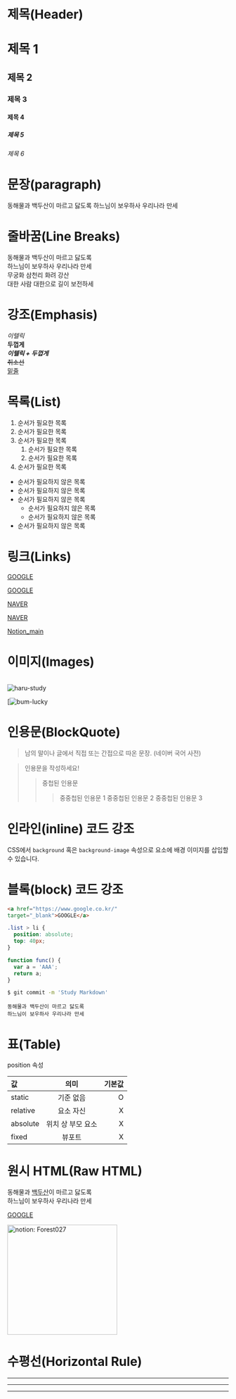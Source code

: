 # 제목(Header)

# 제목 1
## 제목 2
### 제목 3
#### 제목 4
##### 제목 5
###### 제목 6

# 문장(paragraph)

동해물과 백두산이 마르고 닳도록
하느님이 보우하사 우리나라 만세

# 줄바꿈(Line Breaks)

동해물과 백두산이 마르고 닳도록  
하느님이 보우하사 우리나라 만세  
무궁화 삼천리 화려 강산<br/>
대한 사람 대한으로 길이 보전하세

# 강조(Emphasis)

_이텔릭_  
**두껍게**  
**_이텔릭 + 두껍게_**  
~~취소선~~  
<u>밑줄</u>

# 목록(List)

1. 순서가 필요한 목록
1. 순서가 필요한 목록
1. 순서가 필요한 목록
    1. 순서가 필요한 목록
    1. 순서가 필요한 목록
1. 순서가 필요한 목록

- 순서가 필요하지 않은 목록
- 순서가 필요하지 않은 목록
- 순서가 필요하지 않은 목록
    - 순서가 필요하지 않은 목록
    - 순서가 필요하지 않은 목록
- 순서가 필요하지 않은 목록

# 링크(Links)

<a href="https://google.com">GOOGLE</a>

[GOOGLE](https://google.com)

<a href="https://naver.com" 
title:="NAVER로 이동!">NAVER</a>

[NAVER](https://naver.com "NAVER로 이동!")

[Notion_main](<https://www.notion.so/forest027/UIUX-1739e4fb770180299b31fd99c708d77e?pvs=4>)

# 이미지(Images)

![]()

![haru-study](https://forest027.notion.site/image/https%3A%2F%2Fprod-files-secure.s3.us-west-2.amazonaws.com%2F401451f4-9679-4aa7-86d7-53709854774e%2Fffd4ddcd-ddfb-438c-b7f6-27a223869204%2F%25ED%2595%2598%25EB%25A3%25A8%25EB%25B2%259425_sizeUp.png?table=block&id=1739e4fb-7701-8029-9b31-fd99c708d77e&spaceId=401451f4-9679-4aa7-86d7-53709854774e&width=250&userId=&cache=v2)

[![bum-lucky](https://img.notionusercontent.com/s3/prod-files-secure%2F401451f4-9679-4aa7-86d7-53709854774e%2F58169365-6657-439a-940b-dd13b2655c14%2F%ED%95%98%EB%A3%A8%EB%B2%9413.png/size/w=250?exp=1747103486&sig=wI2wnqBSS0KUDfvZITTQLScN_nTKkAkuyQs6TRzw6CI&id=17a9e4fb-7701-8021-973f-d803b78c8eee&table=block)

# 인용문(BlockQuote)

> 남의 말이나 글에서 직접 또는 간접으로 따온 문장.
> (네이버 국어 사전)

> 인용문을 작성하세요!
>> 중첩된 인용문
>>> 중중첩된 인용문 1
>>> 중중첩된 인용문 2
>>> 중중첩된 인용문 3

# 인라인(inline) 코드 강조

CSS에서 `background` 혹은
`background-image` 속성으로 요소에
배경 이미지를 삽입할 수 있습니다.

# 블록(block) 코드 강조

```html
<a href="https://www.google.co.kr/"
target="_blank">GOOGLE</a>
```

```css
.list > li {
  position: absolute;
  top: 40px;
}
```

```javascript
function func() {
  var a = 'AAA';
  return a;
}
```

```bash
$ git commit -m 'Study Markdown'
```

```plaintext
동해물과 백두산이 마르고 닳도록  
하느님이 보우하사 우리나라 만세
```

# 표(Table)

position 속성

값 | 의미 | 기본값
:--|:--:|--:
static | 기준 없음 | O
relative | 요소 자신 | X
absolute | 위치 상 부모 요소 | X
fixed | 뷰포트 | X

# 원시 HTML(Raw HTML)

동해물과 <span style="text-decoration: underline;">백두산</span>이 마르고 닳도록<br/>
하느님이 보우하사 우리나라 만세

<a href="https://google.com"
title="GOOGLE로 이동!"
target="_blank">GOOGLE</a>

<img width="250" src="(https://img.notionusercontent.com/s3/prod-files-secure%2F401451f4-9679-4aa7-86d7-53709854774e%2F58169365-6657-439a-940b-dd13b2655c14%2F%ED%95%98%EB%A3%A8%EB%B2%9413.png/size/w=250?exp=1747103486&sig=wI2wnqBSS0KUDfvZITTQLScN_nTKkAkuyQs6TRzw6CI&id=17a9e4fb-7701-8021-973f-d803b78c8eee&table=block)"
alt="notion: Forest027" />

# 수평선(Horizontal Rule)

---

***

___
